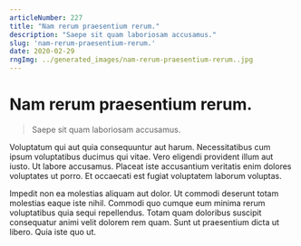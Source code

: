 ```yaml
---
articleNumber: 227
title: "Nam rerum praesentium rerum."
description: "Saepe sit quam laboriosam accusamus."
slug: 'nam-rerum-praesentium-rerum.'
date: 2020-02-29
rngImg: ../generated_images/nam-rerum-praesentium-rerum..jpg
---
```


# Nam rerum praesentium rerum.

> Saepe sit quam laboriosam accusamus.

Voluptatum qui aut quia consequuntur aut harum. Necessitatibus cum ipsum voluptatibus ducimus qui vitae. Vero eligendi provident illum aut iusto. Ut labore accusamus. Placeat iste accusantium veritatis enim dolores voluptates ut porro. Et occaecati est fugiat voluptatem laborum voluptas.
 Impedit non ea molestias aliquam aut dolor. Ut commodi deserunt totam molestias eaque iste nihil. Commodi quo cumque eum minima rerum voluptatibus quia sequi repellendus. Totam quam doloribus suscipit consequatur animi velit dolorem rem quam. Sunt ut praesentium dicta ut libero. Quia iste quo ut.
